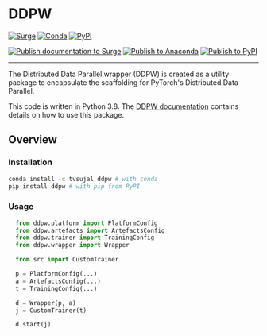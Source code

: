 # DDPW

[![Surge](https://img.shields.io/badge/documentation-surge-blue?link=http://ddpw.projects-tvs.surge.sh)](http://ddpw.projects-tvs.surge.sh)
[![Conda](https://img.shields.io/conda/v/tvsujal/ddpw)](https://anaconda.org/tvsujal/ddpw)
[![PyPI](https://img.shields.io/pypi/v/ddpw)](https://pypi.org/project/ddpw/)

[![Publish documentation to Surge](https://github.com/sujaltv/ddpw/actions/workflows/surge_publish.yaml/badge.svg)](https://github.com/sujaltv/ddpw/actions/workflows/surge_publish.yaml)
[![Publish to Anaconda](https://github.com/sujaltv/ddpw/actions/workflows/conda_publish.yaml/badge.svg)](https://github.com/sujaltv/ddpw/actions/workflows/conda_publish.yaml)
[![Publish to PyPI](https://github.com/sujaltv/ddpw/actions/workflows/pypi_publish.yaml/badge.svg)](https://github.com/sujaltv/ddpw/actions/workflows/pypi_publish.yaml)

---

The Distributed Data Parallel wrapper (DDPW) is created as a utility package to
encapsulate the scaffolding for PyTorch's Distributed Data Parallel.

This code is written in Python 3.8. The [DDPW
documentation](http://ddpw.projects-tvs.surge.sh) contains details on how to use
this package.

## Overview

### Installation

```bash
conda install -c tvsujal ddpw # with conda
pip install ddpw # with pip from PyPI
```

### Usage

```python
  from ddpw.platform import PlatformConfig
  from ddpw.artefacts import ArtefactsConfig
  from ddpw.trainer import TrainingConfig
  from ddpw.wrapper import Wrapper

  from src import CustomTrainer

  p = PlatformConfig(...)
  a = ArtefactsConfig(...)
  t = TrainingConfig(...)

  d = Wrapper(p, a)
  j = CustomTrainer(t)

  d.start(j)
```
